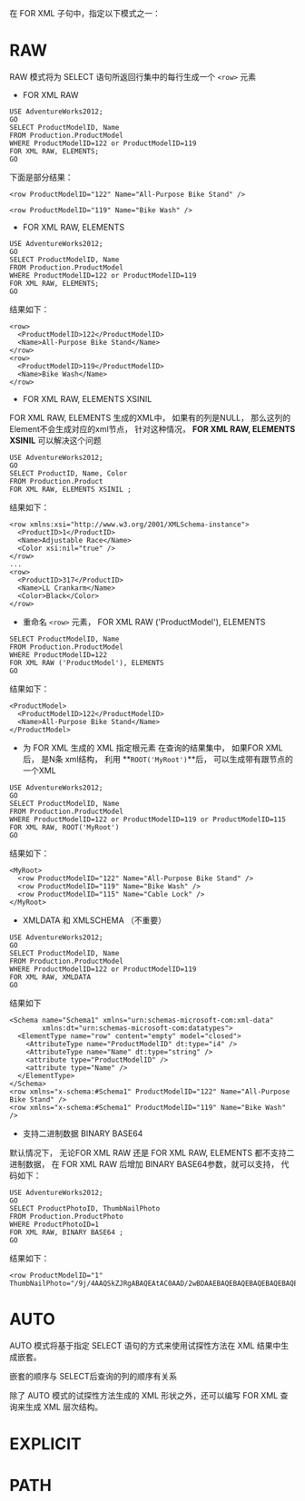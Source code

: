 
在 FOR XML 子句中，指定以下模式之一：
# RAW

RAW 模式将为 SELECT 语句所返回行集中的每行生成一个 `<row>` 元素

* FOR XML RAW

```
USE AdventureWorks2012;  
GO  
SELECT ProductModelID, Name  
FROM Production.ProductModel  
WHERE ProductModelID=122 or ProductModelID=119  
FOR XML RAW, ELEMENTS;  
GO  
```

下面是部分结果：

`<row ProductModelID="122" Name="All-Purpose Bike Stand" />`

`<row ProductModelID="119" Name="Bike Wash" />`


* FOR XML RAW, ELEMENTS

```
USE AdventureWorks2012;  
GO  
SELECT ProductModelID, Name  
FROM Production.ProductModel  
WHERE ProductModelID=122 or ProductModelID=119  
FOR XML RAW, ELEMENTS;  
GO  
```
结果如下：

```
<row>  
  <ProductModelID>122</ProductModelID>  
  <Name>All-Purpose Bike Stand</Name>  
</row>  
<row>  
  <ProductModelID>119</ProductModelID>  
  <Name>Bike Wash</Name>  
</row>  
```

* FOR XML RAW, ELEMENTS XSINIL 

FOR XML RAW, ELEMENTS 生成的XML中， 如果有的列是NULL， 那么这列的Element不会生成对应的xml节点， 针对这种情况， **FOR XML RAW, ELEMENTS XSINIL** 可以解决这个问题

```
USE AdventureWorks2012;  
GO  
SELECT ProductID, Name, Color  
FROM Production.Product  
FOR XML RAW, ELEMENTS XSINIL ; 
```

结果如下：

```
<row xmlns:xsi="http://www.w3.org/2001/XMLSchema-instance">  
  <ProductID>1</ProductID>  
  <Name>Adjustable Race</Name>  
  <Color xsi:nil="true" />  
</row>  
...  
<row>  
  <ProductID>317</ProductID>  
  <Name>LL Crankarm</Name>  
  <Color>Black</Color>  
</row>
```

* 重命名 `<row>` 元素， FOR XML RAW ('ProductModel'), ELEMENTS  

```
SELECT ProductModelID, Name   
FROM Production.ProductModel  
WHERE ProductModelID=122  
FOR XML RAW ('ProductModel'), ELEMENTS  
GO  
```
结果如下：

```
<ProductModel>  
  <ProductModelID>122</ProductModelID>  
  <Name>All-Purpose Bike Stand</Name>  
</ProductModel>   
```

* 为 FOR XML 生成的 XML 指定根元素
在查询的结果集中， 如果FOR XML后， 是N条 xml结构， 利用 **`ROOT('MyRoot')`**后， 可以生成带有跟节点的一个XML

```
USE AdventureWorks2012;  
GO  
SELECT ProductModelID, Name   
FROM Production.ProductModel  
WHERE ProductModelID=122 or ProductModelID=119 or ProductModelID=115  
FOR XML RAW, ROOT('MyRoot')  
GO
```
结果如下：
```
<MyRoot>  
  <row ProductModelID="122" Name="All-Purpose Bike Stand" />  
  <row ProductModelID="119" Name="Bike Wash" />  
  <row ProductModelID="115" Name="Cable Lock" />  
</MyRoot>  
```



* XMLDATA 和 XMLSCHEMA （不重要）

```
USE AdventureWorks2012;  
GO  
SELECT ProductModelID, Name  
FROM Production.ProductModel  
WHERE ProductModelID=122 or ProductModelID=119  
FOR XML RAW, XMLDATA  
GO  
```

结果如下
```
<Schema name="Schema1" xmlns="urn:schemas-microsoft-com:xml-data"   
        xmlns:dt="urn:schemas-microsoft-com:datatypes">  
  <ElementType name="row" content="empty" model="closed">  
    <AttributeType name="ProductModelID" dt:type="i4" />  
    <AttributeType name="Name" dt:type="string" />  
    <attribute type="ProductModelID" />  
    <attribute type="Name" />  
  </ElementType>  
</Schema>  
<row xmlns="x-schema:#Schema1" ProductModelID="122" Name="All-Purpose Bike Stand" />  
<row xmlns="x-schema:#Schema1" ProductModelID="119" Name="Bike Wash" />  
```

* 支持二进制数据 BINARY BASE64

默认情况下， 无论FOR XML RAW 还是 FOR XML RAW, ELEMENTS 都不支持二进制数据， 在 FOR XML RAW 后增加 BINARY BASE64参数，就可以支持， 代码如下：

```
USE AdventureWorks2012;
GO
SELECT ProductPhotoID, ThumbNailPhoto
FROM Production.ProductPhoto
WHERE ProductPhotoID=1
FOR XML RAW, BINARY BASE64 ;
GO
```

结果如下：

```
<row ProductModelID="1" ThumbNailPhoto="/9j/4AAQSkZJRgABAQEAtAC0AAD/2wBDAAEBAQEBAQEBAQEBAQEBAQEBAQEBAQEBAQEBAQEBAQEBAQEBAQEBAQEBAQEBAQEBAQEBAQEBAQEBAQEBAQEBAQH/2wBDAQEBAQEBAQEBAQEBAQEBAQEB"/>
```

# AUTO

AUTO 模式将基于指定 SELECT 语句的方式来使用试探性方法在 XML 结果中生成嵌套。

嵌套的顺序与 SELECT后查询的列的顺序有关系

除了 AUTO 模式的试探性方法生成的 XML 形状之外，还可以编写 FOR XML 查询来生成 XML 层次结构。
# EXPLICIT
# PATH

